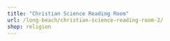 ```yaml
---
title: "Christian Science Reading Room"
url: /long-beach/christian-science-reading-room-2/
shop: religion
---
```

